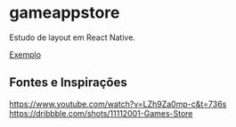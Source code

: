 # gameappstore
Estudo de layout em React Native.

[Exemplo](//imgur.com/a/k1rXEu3)

## Fontes e Inspirações
https://www.youtube.com/watch?v=LZh9Za0mp-c&t=736s
<br />
https://dribbble.com/shots/11112001-Games-Store
